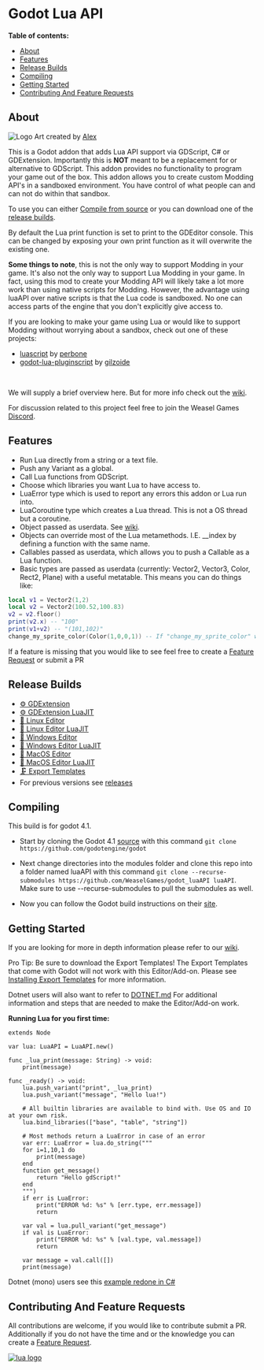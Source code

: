  Godot Lua API
===============
**Table of contents:**
  * [About](#about)
  * [Features](#features)
  * [Release Builds](#release-builds)
  * [Compiling](#compiling)
  * [Getting Started](#getting-started)
  * [Contributing And Feature Requests](#contributing-and-feature-requests)

About
-------
![Logo](.github/LuaAPI.png)
Art created by [Alex](https://www.instagram.com/redheadalex1)

This is a Godot addon that adds Lua API support via GDScript, C# or GDExtension. Importantly this is **NOT** meant to be a replacement for or alternative to GDScript. This addon provides no functionality to program your game out of the box. This addon allows you to create custom Modding API's in a sandboxed environment. You have control of what people can and can not do within that sandbox.

To use you can either [Compile from source](#compiling) or you can download one of the [release builds](#release-builds).

By default the Lua print function is set to print to the GDEditor console. This can be changed by exposing your own print function as it will overwrite the existing one.

**Some things to note**, this is not the only way to support Modding in your game. It's also not the only way to support Lua Modding in your game. In fact, using this mod to create your Modding API will likely take a lot more work than using native scripts for Modding. However, the advantage using luaAPI over native scripts is that the Lua code is sandboxed. No one can access parts of the engine that you don't explicitly give access to.

If you are looking to make your game using Lua or would like to support Modding without worrying about a sandbox, check out one of these projects:
- [luascript](https://github.com/perbone/luascript) by [perbone](https://github.com/perbone)
- [godot-lua-pluginscript](https://github.com/gilzoide/godot-lua-pluginscript) by [gilzoide](https://github.com/gilzoide)
<br />

We will supply a brief overview here. But for more info check out the [wiki](https://luaapi.weaselgames.info/latest).

For discussion related to this project feel free to join the Weasel Games [Discord](https://discord.gg/vGazqdQZ7p).

Features
--------------------------------
- Run Lua directly from a string or a text file.
- Push any Variant as a global.
- Call Lua functions from GDScript.
- Choose which libraries you want Lua to have access to.
- LuaError type which is used to report any errors this addon or Lua run into.
- LuaCoroutine type which creates a Lua thread. This is not a OS thread but a coroutine.
- Object passed as userdata. See [wiki](https://luaapi.weaselgames.info/latest/examples/objects/).
- Objects can override most of the Lua metamethods. I.E. __index by defining a function with the same name.
- Callables passed as userdata, which allows you to push a Callable as a Lua function.
- Basic types are passed as userdata (currently: Vector2, Vector3, Color, Rect2, Plane) with a useful metatable. This means you can do things like:
```lua
local v1 = Vector2(1,2)
local v2 = Vector2(100.52,100.83)
v2 = v2.floor()
print(v2.x) -- "100"
print(v1+v2) -- "(101,102)"
change_my_sprite_color(Color(1,0,0,1)) -- If "change_my_sprite_color" was exposed, in GDScript it will receive a Color variant.
```

If a feature is missing that you would like to see feel free to create a [Feature Request](https://github.com/WeaselGames/godot_luaAPI/issues/new?assignees=&labels=feature%20request&template=feature_request.md&title=) or submit a PR

Release Builds
---------------
- [⚙️ GDExtension](https://github.com/WeaselGames/godot_luaAPI/releases/latest/download/gdextension.zip)
- [⚙️ GDExtension LuaJIT](https://github.com/WeaselGames/godot_luaAPI/releases/latest/download/gdextension-LuaJIT.zip)
- [🐧 Linux Editor](https://github.com/WeaselGames/godot_luaAPI/releases/latest/download/linux-editor.zip)
- [🐧 Linux Editor LuaJIT](https://github.com/WeaselGames/godot_luaAPI/releases/latest/download/linux-editor-luajit.zip)
- [🎨 Windows Editor](https://github.com/WeaselGames/godot_luaAPI/releases/latest/download/windows-editor.zip)
- [🎨 Windows Editor LuaJIT](https://github.com/WeaselGames/godot_luaAPI/releases/latest/download/windows-editor-luajit.zip)
- [🍎 MacOS Editor](https://github.com/WeaselGames/godot_luaAPI/releases/latest/download/macos-editor.zip)
- [🍎 MacOS Editor LuaJIT](https://github.com/WeaselGames/godot_luaAPI/releases/latest/download/macos-editor-luajit.zip)
- [🗜️ Export Templates](https://github.com/WeaselGames/godot_luaAPI/releases/latest/download/export-templates.tpz)
- For previous versions see [releases](https://github.com/WeaselGames/godot_luaAPI/releases)

Compiling
------------
This build is for godot 4.1.
- Start by cloning the Godot 4.1 [source](https://github.com/godotengine/godot) with this command `git clone https://github.com/godotengine/godot`
- Next change directories into the modules folder and clone this repo into a folder named luaAPI with this command `git clone --recurse-submodules https://github.com/WeaselGames/godot_luaAPI luaAPI`. Make sure to use --recurse-submodules to pull the submodules as well.

- Now you can follow the Godot build instructions on their [site](https://docs.godotengine.org/en/stable/contributing/development/compiling).

Getting Started
------------
If you are looking for more in depth information please refer to our [wiki](https://luaapi.weaselgames.info/latest).

Pro Tip: Be sure to download the Export Templates! The Export Templates that come with Godot will not work with this 
Editor/Add-on. Please see [Installing Export Templates](EXPORT.MD) for more information. 

Dotnet users will also want to refer to [DOTNET.md](DOTNET.md) For additional information and steps that are needed to 
make the Editor/Add-on work.

**Running Lua for you first time:**
```gdscript
extends Node

var lua: LuaAPI = LuaAPI.new()

func _lua_print(message: String) -> void:
	print(message)

func _ready() -> void:
	lua.push_variant("print", _lua_print)
	lua.push_variant("message", "Hello lua!")

	# All builtin libraries are available to bind with. Use OS and IO at your own risk.
	lua.bind_libraries(["base", "table", "string"])

	# Most methods return a LuaError in case of an error
	var err: LuaError = lua.do_string("""
	for i=1,10,1 do
		print(message)
	end
	function get_message()
		return "Hello gdScript!"
	end
	""")
	if err is LuaError:
		print("ERROR %d: %s" % [err.type, err.message])
		return

	var val = lua.pull_variant("get_message")
	if val is LuaError:
		print("ERROR %d: %s" % [val.type, val.message])
		return

	var message = val.call([])
	print(message)
```

Dotnet (mono) users see this [example redone in C#](csexamples%2Fexample1.md)

Contributing And Feature Requests
---------------
All contributions are welcome, if you would like to contribute submit a PR.
<br />
Additionally if you do not have the time and or the knowledge you can create a [Feature Request](https://github.com/WeaselGames/godot_luaAPI/issues/new?assignees=&labels=feature%20request&template=feature_request.md&title=).

[![lua logo](https://www.lua.org/images/powered-by-lua.gif)](https://www.lua.org/)